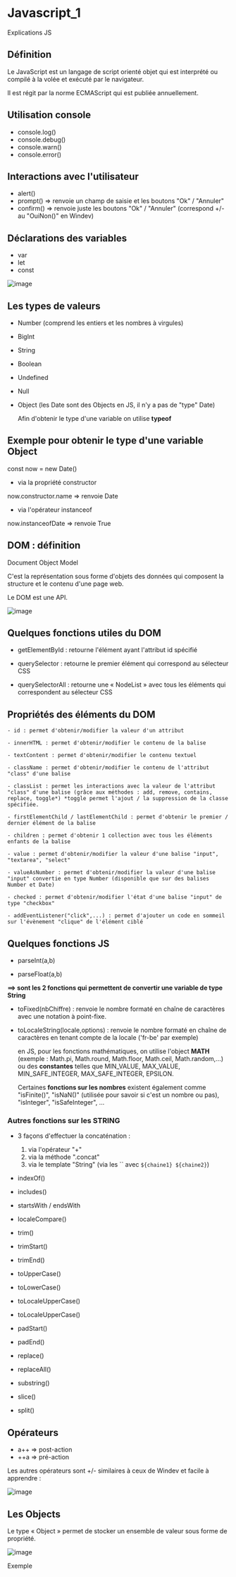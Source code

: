 # Javascript_1
Explications JS 


## Définition 

Le JavaScript est un langage de script orienté objet qui est interprété ou compilé à la volée et exécuté par le navigateur.

Il est régit par la norme ECMAScript qui est publiée annuellement.

## Utilisation console

- console.log()
- console.debug()
- console.warn()
- console.error()

## Interactions avec l'utilisateur

- alert()
- prompt() => renvoie un champ de saisie et les boutons "Ok" / "Annuler"
- confirm() => renvoie juste les boutons "Ok" / "Annuler" (correspond +/- au "OuiNon()" en Windev)

## Déclarations des variables

- var 
- let
- const

![image](https://github.com/user-attachments/assets/cb0dcb57-12db-4e36-8702-ea56cf54100b)


## Les types de valeurs

- Number (comprend les entiers et les nombres à virgules)
- BigInt
- String
- Boolean
- Undefined
- Null
- Object (les Date sont des Objects en JS, il n'y a pas de "type" Date)

  Afin d'obtenir le type d'une variable on utilise **typeof**

## Exemple pour obtenir le type d'une variable Object

   const now = new Date()

 - via la propriété constructor

  now.constructor.name => renvoie Date

 - via l'opérateur instanceof

  now.instanceofDate => renvoie True

  ## DOM : définition

  Document Object Model

  C'est la représentation sous forme d'objets des données qui composent la structure et le contenu d'une page web.

  Le DOM est une API.

  ![image](https://github.com/user-attachments/assets/e2dc544a-7361-4ac5-b204-615d14229646)


## Quelques fonctions utiles du DOM

  - getElementById : retourne l'élément ayant l'attribut id spécifié
    
  - querySelector : retourne le premier élément qui correspond au sélecteur CSS
    
  - querySelectorAll : retourne une « NodeList » avec tous les éléments qui correspondent au sélecteur CSS

## Propriétés des éléments du DOM

    - id : permet d'obtenir/modifier la valeur d'un attribut
    
    - innerHTML : permet d'obtenir/modifier le contenu de la balise
    
    - textContent : permet d'obtenir/modifier le contenu textuel
    
    - className : permet d'obtenir/modifier le contenu de l'attribut "class" d'une balise
    
    - classList : permet les interactions avec la valeur de l'attribut "class" d'une balise (grâce aux méthodes : add, remove, contains, replace, toggle*) *toggle permet l'ajout / la suppression de la classe spécifiée.
    
    - firstElementChild / lastElementChild : permet d'obtenir le premier / dernier élément de la balise
    
    - children : permet d'obtenir 1 collection avec tous les éléments enfants de la balise
    
    - value : permet d'obtenir/modifier la valeur d'une balise "input", "textarea", "select"
    
    - valueAsNumber : permet d'obtenir/modifier la valeur d'une balise "input" convertie en type Number (disponible que sur des balises Number et Date)
    
    - checked : permet d'obtenir/modifier l'état d'une balise "input" de type "checkbox"
    
    - addEventListener("click",...) : permet d'ajouter un code en sommeil sur l'évènement "clique" de l'élément ciblé
   
## Quelques fonctions JS

   - parseInt(a,b)
    
   - parseFloat(a,b)
   
   **==> sont les 2 fonctions qui permettent de convertir une variable de type String**
   
  - toFixed(nbChiffre) : renvoie le nombre formaté en chaîne de caractères avec une notation à point-fixe.
    
  - toLocaleString(locale,options) : renvoie le nombre formaté en chaîne de caractères en tenant compte de la locale ('fr-be' par exemple)
   


    en JS, pour les fonctions mathématiques, on utilise l'object **MATH** (exemple : Math.pi, Math.round, Math.floor, Math.ceil, Math.random,...) ou des **constantes** telles que MIN_VALUE, MAX_VALUE, MIN_SAFE_INTEGER, MAX_SAFE_INTEGER, EPSILON.

    Certaines **fonctions sur les nombres** existent également comme "isFinite()", "isNaN()" (utilisée pour savoir si c'est un nombre ou pas), "isInteger", "isSafeInteger", ...

    
   
  ### Autres fonctions sur les STRING
   
   - 3 façons d'effectuer la concaténation : 
   
     1) via l'opérateur "+" 
     2) via la méthode ".concat"
     3) via le template "String" (via les `` avec `${chaine1} ${chaine2}`)
     
  - indexOf()
    
  - includes()
    
  - startsWith / endsWith
    
  - localeCompare()
    
  - trim()
    
  - trimStart()
    
  - trimEnd()
    
  - toUpperCase()
    
  - toLowerCase()
    
  - toLocaleUpperCase()
    
  - toLocaleUpperCase()
    
  - padStart()
    
  - padEnd()
    
  - replace()
    
  - replaceAll()
    
  - substring()
    
  - slice()
    
  - split() 


         
## Opérateurs

   - a++ => post-action
   - ++a => pré-action

Les autres opérateurs sont +/- similaires à ceux de Windev et facile à apprendre :

![image](https://github.com/user-attachments/assets/f31f187f-fb7f-4a90-a0be-99aaa87513d5)


## Les Objects 

Le type « Object » permet de stocker un ensemble de valeur sous forme de propriété.

![image](https://github.com/user-attachments/assets/2beec1a6-2b39-4610-8c45-23042969d1b9)

Exemple 

        



  

  
